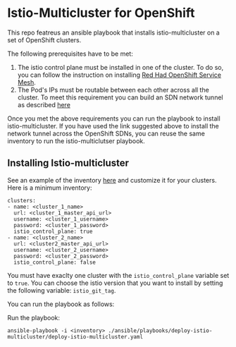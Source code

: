 # Istio-Multicluster for OpenShift

This repo featreus an ansible playbook that installs istio-multicluster on a set of OpenShift clusters.

The following prerequisites have to be met:

1. The istio control plane must be installed in one of the cluster. To do so, you can follow the instruction on installing [Red Had OpenShift Service Mesh](https://docs.openshift.com/container-platform/3.11/servicemesh-install/servicemesh-install.html).
2. The Pod's IPs must be routable between each other across all the cluster. To meet this requirement you can build an SDN network tunnel as described [here](https://blog.openshift.com/connecting-multiple-openshift-sdns-with-a-network-tunnel/)

Once you met the above requirements you can run the playbook to install istio-multicluster.
If you have used the link suggested above to install the network tunnel across the OpenShift SDNs, you can reuse the same inventory to run the istio-multiclutser playbook.

## Installing Istio-multicluster

See an example of the inventory [here](./ansible/inventory) and customize it for your clusters.
Here is a minimum inventory:
```
clusters:
- name: <cluster_1_name>
  url: <cluster_1_master_api_url>
  username: <cluster_1_username>
  password: <cluster_1_password>
  istio_control_plane: true  
- name: <cluster_2_name>
  url: <cluster2_master_api_url>
  username: <cluster_2_username>
  password: <cluster_2_password>
  istio_control_plane: false 
```
You must have exaclty one cluster with the `istio_control_plane` variable set to `true`.
You can choose the istio version that you want to install by setting the following variable: `istio_git_tag`.

You can run the playbook as follows:

Run the playbook:
```
ansible-playbook -i <inventory> ./ansible/playbooks/deploy-istio-multicluster/deploy-istio-multicluster.yaml
```